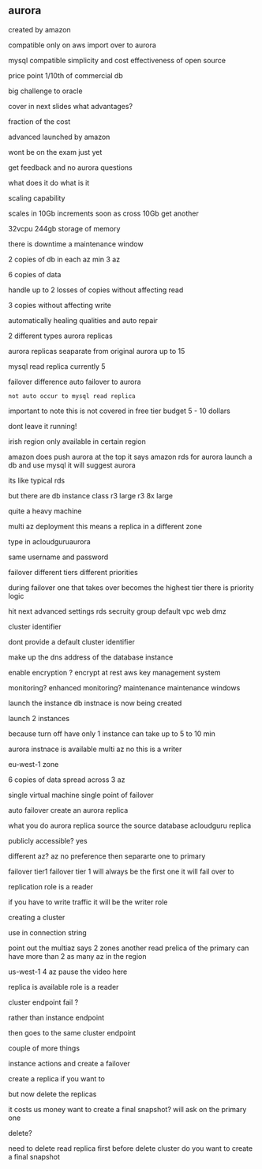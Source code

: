 aurora
------------------------------

created by amazon 

compatible only on aws 
import over to aurora 

mysql compatible 
simplicity and cost effectiveness of open source 

price point 1/10th of commercial db 

big challenge to oracle 

cover in next slides 
what advantages? 

fraction of the cost 

advanced launched by amazon 

wont be on the exam just yet 

get feedback and no aurora questions

what does it do what is it 

scaling capability 

scales in 10Gb increments 
soon as cross 10Gb get another 

32vcpu 244gb storage of memory 

there is downtime 
a maintenance window 

2 copies of db in each az 
min 3 az 

6 copies
of data 

handle up to 2 losses of copies 
without affecting read 

3 copies without affecting write 

automatically healing qualities 
and auto repair 

2 different types aurora replicas 

aurora replicas 
    seaparate from original aurora 
up to 15 

mysql read replica 
currently 5

failover difference 
    auto failover to aurora 

    not auto occur to mysql read replica 

important to note this is not covered in free tier 
budget 5 - 10 dollars 

dont leave it running!

irish region 
only available in certain region

amazon does push aurora 
at the top it says amazon rds for aurora 
launch a db and use mysql it will suggest aurora 

its like typical rds 

but there are db instance class 
r3 large 
r3 8x large 

quite a heavy machine 

multi az deployment 
this means a replica in a different zone

type in acloudguruaurora

same username and password 

failover different tiers 
different priorities 

during failover 
one that takes over becomes the highest tier 
there is priority logic 

hit next 
advanced settings 
rds secruity group 
default vpc 
web dmz 

cluster identifier 

dont provide a default cluster identifier 

make up the dns address of the database instance 

enable encryption ? 
encrypt at rest 
aws key management system 

monitoring? enhanced monitoring? 
maintenance 
    maintenance windows 

launch the instance 
db instnace is now being created 

launch 2 instances 

because turn off have only 1 instance 
can take up to 5 to 10 min 

aurora instnace is available 
multi az no 
this is a writer 

eu-west-1 
zone 

6 copies of data spread across 3 az 

single virtual machine 
    single point of failover 

auto failover 
create an aurora replica 

what you do 
aurora replica source the source database 
acloudguru replica 

publicly accessible? 
yes 

different az?
az no preference 
then separarte one to primary 

failover
tier1 failover 
tier 1 will always be the first one it will fail over to 

replication role is a reader 

if you have to write traffic it will be the writer role 

creating a cluster 

use in connection string 

point out the multiaz 
says 2 zones 
another read prelica of the primary 
can have more than 2 
as many az in the region 

us-west-1 4 az
pause the video here 

replica is available 
role is a reader 

cluster endpoint 
fail ? 

rather than instance endpoint 

then goes to the same cluster endpoint 

couple of more things 

instance actions and create a failover

create a replica if you want to 

but now delete the replicas

it costs us money 
want to create a final snapshot?
will ask on the primary one 

delete? 

need to delete read replica first before delete cluster 
do you want to create a final snapshot 
